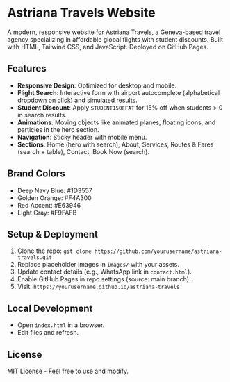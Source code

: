 # Astriana Travels Website

A modern, responsive website for Astriana Travels, a Geneva-based travel agency specializing in affordable global flights with student discounts. Built with HTML, Tailwind CSS, and JavaScript. Deployed on GitHub Pages.

## Features
- **Responsive Design**: Optimized for desktop and mobile.
- **Flight Search**: Interactive form with airport autocomplete (alphabetical dropdown on click) and simulated results.
- **Student Discount**: Apply `STUDENT15OFFAT` for 15% off when students > 0 in search results.
- **Animations**: Moving objects like animated planes, floating icons, and particles in the hero section.
- **Navigation**: Sticky header with mobile menu.
- **Sections**: Home (hero with search), About, Services, Routes & Fares (search + table), Contact, Book Now (search).

## Brand Colors
- Deep Navy Blue: #1D3557
- Golden Orange: #F4A300
- Red Accent: #E63946
- Light Gray: #F9FAFB

## Setup & Deployment
1. Clone the repo: `git clone https://github.com/yourusername/astriana-travels.git`
2. Replace placeholder images in `images/` with your assets.
3. Update contact details (e.g., WhatsApp link in `contact.html`).
4. Enable GitHub Pages in repo settings (source: main branch).
5. Visit: `https://yourusername.github.io/astriana-travels`

## Local Development
- Open `index.html` in a browser.
- Edit files and refresh.

## License
MIT License - Feel free to use and modify.